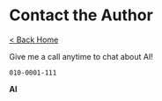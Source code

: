 # Contact the Author

[< Back Home](/)

Give me a call anytime to chat about AI!

`010-0001-111`

**AI**